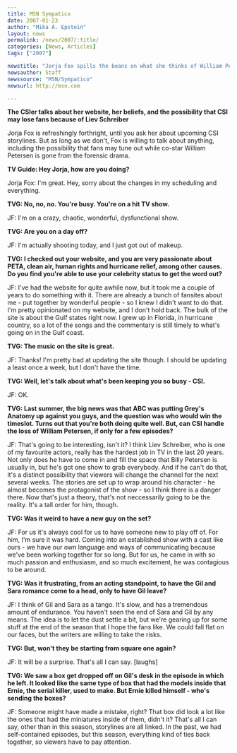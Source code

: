```yaml
---
title: MSN Sympatico
date: 2007-01-23
author: "Mika A. Epstein"
layout: news
permalink: /news/2007/:title/
categories: [News, Articles]
tags: ["2007"]

newstitle: "Jorja Fox spills the beans on what she thinks of William Petersen's replacement"
newsauthor: Staff
newssource: "MSN/Sympatico"
newsurl: http://msn.com

---
```


**The CSIer talks about her website, her beliefs, and the possibility that CSI may lose fans because of Liev Schreiber**

Jorja Fox is refreshingly forthright, until you ask her about upcoming CSI storylines. But as long as we don't, Fox is willing to talk about anything, including the possibility that fans may tune out while co-star William Petersen is gone from the forensic drama.

**TV Guide: Hey Jorja, how are you doing?**

Jorja Fox: I'm great. Hey, sorry about the changes in my scheduling and everything.

**TVG: No, no, no. You're busy. You're on a hit TV show.**

JF: I'm on a crazy, chaotic, wonderful, dysfunctional show.

**TVG: Are you on a day off?**

JF: I'm actually shooting today, and I just got out of makeup.

**TVG: I checked out your website, and you are very passionate about PETA, clean air, human rights and hurricane relief, among other causes. Do you find you're able to use your celebrity status to get the word out?**

JF: I've had the website for quite awhile now, but it took me a couple of years to do something with it. There are already a bunch of fansites about me - put together by wonderful people - so I knew I didn't want to do that. I'm pretty opinionated on my website, and I don't hold back. The bulk of the site is about the Gulf states right now. I grew up in Florida, in hurricane country, so a lot of the songs and the commentary is still timely to what's going on in the Gulf coast.

**TVG: The music on the site is great.**

JF: Thanks! I'm pretty bad at updating the site though. I should be updating a least once a week, but I don't have the time.

**TVG: Well, let's talk about what's been keeping you so busy - CSI.**

JF: OK.

**TVG: Last summer, the big news was that ABC was putting Grey's Anatomy up against you guys, and the question was who would win the timeslot. Turns out that you're both doing quite well. But, can CSI handle the loss of William Petersen, if only for a few episodes?**

JF: That's going to be interesting, isn't it? I think Liev Schreiber, who is one of my favourite actors, really has the hardest job in TV in the last 20 years. Not only does he have to come in and fill the space that Billy Petersen is usually in, but he's got one show to grab everybody. And if he can't do that, it's a distinct possibility that viewers will change the channel for the next several weeks. The stories are set up to wrap around his character - he almost becomes the protagonist of the show - so I think there is a danger there. Now that's just a theory, that's not neccessarily going to be the reality. It's a tall order for him, though.

**TVG: Was it weird to have a new guy on the set?**

JF: For us it's always cool for us to have someone new to play off of. For him, I'm sure it was hard. Coming into an established show with a cast like ours - we have our own language and ways of communicating because we've been working together for so long. But for us, he came in with so much passion and enthusiasm, and so much excitement, he was contagious to be around.

**TVG: Was it frustrating, from an acting standpoint, to have the Gil and Sara romance come to a head, only to have Gil leave?**

JF: I think of Gil and Sara as a tango. It's slow, and has a tremendous amount of endurance. You haven't seen the end of Sara and Gil by any means. The idea is to let the dust settle a bit, but we're gearing up for some stuff at the end of the season that I hope the fans like. We could fall flat on our faces, but the writers are willing to take the risks.

**TVG: But, won't they be starting from square one again?**

JF: It will be a surprise. That's all I can say. [laughs]

**TVG: We saw a box get dropped off on Gil's desk in the episode in which he left. It looked like the same type of box that had the models inside that Ernie, the serial killer, used to make. But Ernie killed himself - who's sending the boxes?**

JF: Someone might have made a mistake, right? That box did look a lot like the ones that had the miniatures inside of them, didn't it? That's all I can say, other than in this season, storylines are all linked. In the past, we had self-contained episodes, but this season, everything kind of ties back together, so viewers have to pay attention.
